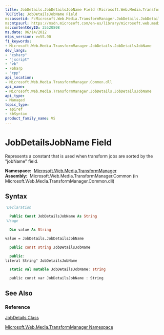 ```yaml
---
title: JobDetails.JobDetailsJobName Field (Microsoft.Web.Media.TransformManager)
TOCTitle: JobDetailsJobName Field
ms:assetid: F:Microsoft.Web.Media.TransformManager.JobDetails.JobDetailsJobName
ms:mtpsurl: https://msdn.microsoft.com/en-us/library/microsoft.web.media.transformmanager.jobdetails.jobdetailsjobname(v=VS.90)
ms:contentKeyID: 35520808
ms.date: 06/14/2012
mtps_version: v=VS.90
f1_keywords:
- Microsoft.Web.Media.TransformManager.JobDetails.JobDetailsJobName
dev_langs:
- "csharp"
- "jscript"
- "vb"
- FSharp
- "cpp"
api_location:
- Microsoft.Web.Media.TransformManager.Common.dll
api_name:
- Microsoft.Web.Media.TransformManager.JobDetails.JobDetailsJobName
api_type:
- Managed
topic_type:
- apiref
- kbSyntax
product_family_name: VS
---
```


# JobDetailsJobName Field

Represents a constant that is used when transform jobs are sorted by the "jobName" field.

**Namespace:**  [Microsoft.Web.Media.TransformManager](microsoft-web-media-transformmanager-namespace.md)  
**Assembly:**  Microsoft.Web.Media.TransformManager.Common (in Microsoft.Web.Media.TransformManager.Common.dll)

## Syntax

```vb
'Declaration

  Public Const JobDetailsJobName As String
'Usage

  Dim value As String

value = JobDetails.JobDetailsJobName
```

```csharp
  public const string JobDetailsJobName
```

```cpp
  public:
literal String^ JobDetailsJobName
```

``` fsharp
  static val mutable JobDetailsJobName: string
```

```jscript
  public const var JobDetailsJobName : String
```

## See Also

### Reference

[JobDetails Class](jobdetails-class-microsoft-web-media-transformmanager.md)

[Microsoft.Web.Media.TransformManager Namespace](microsoft-web-media-transformmanager-namespace.md)

